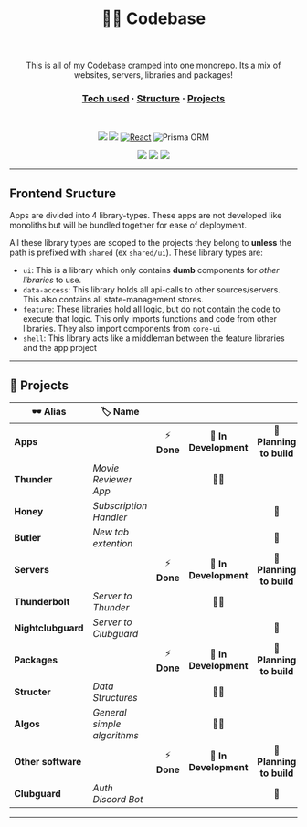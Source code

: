 <header align="center">

# 🧑‍💻 Codebase

</header>

<p align="center">
This is all of my Codebase cramped into one monorepo.
Its a mix of websites, servers, libraries and packages!
</p>

<div align="center">

### [Tech used](#tech-used) **·** [Structure](#frontend-sructure) **·** [Projects](#🔧-projects)


</div>


<div align="center" id="tech-used">

<br />

![](https://shields.io/badge/-NESTJS-darkred?style=for-the-badge&logo=nestjs)
![](https://img.shields.io/badge/Jest-C21325?style=for-the-badge&logo=jest&logoColor=white)
[![React](https://img.shields.io/badge/React-20232A?style=for-the-badge&logo=react&logoColor=61DAFB)](https://reactjs.org)
![Prisma ORM](https://img.shields.io/badge/prisma-1B222D?style=for-the-badge&logo=prisma&logoColor=white)

![](https://img.shields.io/badge/Yarn-2C8EBB?style=for-the-badge&logo=yarn&logoColor=white)
![](https://shields.io/badge/-Nx-blue?style=for-the-badge&logo=nx)
![](https://img.shields.io/badge/eslint-3A33D1?style=for-the-badge&logo=eslint&logoColor=white)

</div>

---

## Frontend Sructure

Apps are divided into 4 library-types. These apps are not developed like monoliths but will be bundled together for ease of deployment.

All these library types are scoped to the projects they belong to **unless** the path is prefixed with `shared` (ex `shared/ui`). These library types are:

- `ui`: This is a library which only contains **dumb** components for _other libraries_ to use.
- `data-access`: This library holds all api-calls to other sources/servers. This also contains all state-management stores.
- `feature`: These libraries hold all logic, but do not contain the code to execute that logic. This only imports functions and code from other libraries. They also import components from `core-ui`
- `shell`: This library acts like a middleman between the feature libraries and the app project

---

## 🔧 Projects

| 🕶️ Alias              | 🏷️ Name                   |              |                           |                           |
| --------------------- | -------------------------- | :----------: | :-----------------------: | :-----------------------: |
| **Apps**              |                            |  ⚡ **Done** |     🚧 **In Development** | 🤔 **Planning to build** |
| **Thunder**           | _Movie Reviewer App_       |               |           👷🏾             |                           |
| **Honey**             | _Subscription Handler_     |               |                          |            🚦             |
| **Butler**            | _New tab extention_        |               |                          |            🚦             |
|   **Servers**         |                            | ⚡ **Done**   | 🚧 **In Development**    | 🤔 **Planning to build** |
| **Thunderbolt**       | _Server to Thunder_        |               |            👷🏾            |                           |
| **Nightclubguard**    | _Server to Clubguard_      |               |                          |            🚦             |
|   **Packages**        |                            | ⚡ **Done**   | 🚧 **In Development**    | 🤔 **Planning to build** |
| **Structer**          | _Data Structures_          |               |           👷🏾             |                           |
| **Algos**             | _General simple algorithms_|               |           👷🏾             |                           |
| **Other software**    |                            | ⚡ **Done**  | 🚧 **In Development**    | 🤔 **Planning to build**  |
| **Clubguard**         | _Auth Discord Bot_         |               |                          |             🚦            |

---

